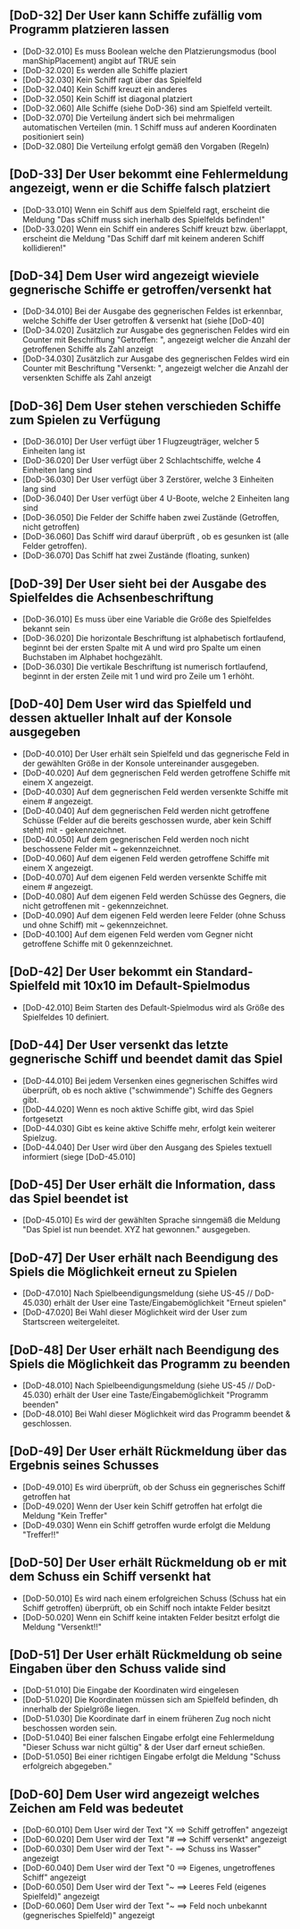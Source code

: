 ## [DoD-32] Der User kann Schiffe zufällig vom Programm platzieren lassen
- [DoD-32.010] Es muss Boolean welche den Platzierungsmodus (bool manShipPlacement) angibt auf TRUE sein
- [DoD-32.020] Es werden alle Schiffe plaziert 
- [DoD-32.030] Kein Schiff ragt über das Spielfeld 
- [DoD-32.040] Kein Schiff kreuzt ein anderes
- [DoD-32.050] Kein Schiff ist diagonal platziert 
- [DoD-32.060] Alle Schiffe (siehe DoD-36) sind am Spielfeld verteilt. 
- [DoD-32.070] Die Verteilung ändert sich bei mehrmaligen automatischen Verteilen (min. 1 Schiff muss auf anderen Koordinaten positioniert sein)  
- [DoD-32.080] Die Verteilung erfolgt gemäß den Vorgaben (Regeln) 

## [DoD-33] Der User bekommt eine Fehlermeldung angezeigt, wenn er die Schiffe falsch platziert 
- [DoD-33.010] Wenn ein Schiff aus dem Spielfeld ragt, erscheint die Meldung "Das sChiff muss sich inerhalb des Spielfelds befinden!"
- [DoD-33.020] Wenn ein Schiff ein anderes Schiff kreuzt bzw. überlappt, erscheint die Meldung "Das Schiff darf mit keinem anderen Schiff kollidieren!"

## [DoD-34] Dem User wird angezeigt wieviele gegnerische Schiffe er getroffen/versenkt hat
- [DoD-34.010] Bei der Ausgabe des gegnerischen Feldes ist erkennbar, welche Schiffe der User getroffen & versenkt hat (siehe [DoD-40]
- [DoD-34.020] Zusätzlich zur Ausgabe des gegnerischen Feldes wird ein Counter mit Beschriftung "Getroffen: ", angezeigt welcher die Anzahl der getroffenen Schiffe als Zahl anzeigt 
- [DoD-34.030] Zusätzlich zur Ausgabe des gegnerischen Feldes wird ein Counter mit Beschriftung "Versenkt: ", angezeigt welcher die Anzahl der versenkten Schiffe als Zahl anzeigt



## [DoD-36] Dem User stehen verschieden Schiffe zum Spielen zu Verfügung
- [DoD-36.010] Der User verfügt über 1 Flugzeugträger, welcher 5 Einheiten lang ist
- [DoD-36.020] Der User verfügt über 2 Schlachtschiffe, welche 4 Einheiten lang sind
- [DoD-36.030] Der User verfügt über 3 Zerstörer, welche 3 Einheiten lang sind
- [DoD-36.040] Der User verfügt über 4 U-Boote, welche 2 Einheiten lang sind
- [DoD-36.050] Die Felder der Schiffe haben zwei Zustände (Getroffen, nicht getroffen)
- [DoD-36.060] Das Schiff wird darauf überprüft , ob es gesunken ist (alle Felder getroffen).
- [DoD-36.070] Das Schiff hat zwei Zustände (floating, sunken)

## [DoD-39] Der User sieht bei der Ausgabe des Spielfeldes die Achsenbeschriftung
- [DoD-36.010] Es muss über eine Variable die Größe des Spielfeldes bekannt sein 
- [DoD-36.020] Die horizontale Beschriftung ist alphabetisch fortlaufend, beginnt bei der ersten Spalte mit A und wird pro Spalte um einen Buchstaben im Alphabet hochgezählt.
- [DoD-36.030] Die vertikale Beschriftung ist numerisch fortlaufend, beginnt in der ersten Zeile mit 1 und wird pro Zeile um 1 erhöht. 

## [DoD-40] Dem User wird das Spielfeld und dessen aktueller Inhalt auf der Konsole ausgegeben
- [DoD-40.010] Der User erhält sein Spielfeld und das gegnerische Feld in der gewählten Größe in der Konsole untereinander ausgegeben.
- [DoD-40.020] Auf dem gegnerischen Feld werden getroffene Schiffe mit einem X angezeigt. 
- [DoD-40.030] Auf dem gegnerischen Feld werden versenkte Schiffe mit einem # angezeigt.
- [DoD-40.040] Auf dem gegnerischen Feld werden nicht getroffene Schüsse (Felder auf die bereits geschossen wurde, aber kein Schiff steht) mit - gekennzeichnet.
- [DoD-40.050] Auf dem gegnerischen Feld werden noch nicht beschossene Felder mit ~ gekennzeichnet. 
- [DoD-40.060] Auf dem eigenen Feld werden getroffene Schiffe mit einem X angezeigt. 
- [DoD-40.070] Auf dem eigenen Feld werden versenkte Schiffe mit einem # angezeigt.
- [DoD-40.080] Auf dem eigenen Feld werden Schüsse des Gegners, die nicht getroffenen mit - gekennzeichnet.
- [DoD-40.090] Auf dem eigenen Feld werden leere Felder (ohne Schuss und ohne Schiff) mit ~ gekennzeichnet.
- [DoD-40.100] Auf dem eigenen Feld werden vom Gegner nicht getroffene Schiffe mit 0 gekennzeichnet.

## [DoD-42] Der User bekommt ein Standard-Spielfeld mit 10x10 im Default-Spielmodus
- [DoD-42.010] Beim Starten des Default-Spielmodus wird als Größe des Spielfeldes 10 definiert.

## [DoD-44] Der User versenkt das letzte gegnerische Schiff und beendet damit das Spiel
- [DoD-44.010] Bei jedem Versenken eines gegnerischen Schiffes wird überprüft, ob es noch aktive ("schwimmende") Schiffe des Gegners gibt.
- [DoD-44.020] Wenn es noch aktive Schiffe gibt, wird das Spiel fortgesetzt
- [DoD-44.030] Gibt es keine aktive Schiffe mehr, erfolgt kein weiterer Spielzug.
- [DoD-44.040] Der User wird über den Ausgang des Spieles textuell informiert (siege [DoD-45.010]

## [DoD-45] Der User erhält die Information, dass das Spiel beendet ist
- [DoD-45.010] Es wird der gewählten Sprache sinngemäß die Meldung "Das Spiel ist nun beendet. XYZ hat gewonnen." ausgegeben.

## [DoD-47] Der User erhält nach Beendigung des Spiels die Möglichkeit erneut zu Spielen
- [DoD-47.010] Nach Spielbeendigungsmeldung (siehe US-45 // DoD-45.030) erhält der User eine Taste/Eingabemöglichkeit "Erneut spielen" 
- [DoD-47.020] Bei Wahl dieser Möglichkeit wird der User zum Startscreen weitergeleitet. 

## [DoD-48] Der User erhält nach Beendigung des Spiels die Möglichkeit das Programm zu beenden 
- [DoD-48.010] Nach Spielbeendigungsmeldung (siehe US-45 // DoD-45.030) erhält der User eine Taste/Eingabemöglichkeit "Programm beenden"
- [DoD-48.010] Bei Wahl dieser Möglichkeit wird das Programm beendet & geschlossen.

## [DoD-49] Der User erhält Rückmeldung über das Ergebnis seines Schusses
- [DoD-49.010] Es wird überprüft, ob der Schuss ein gegnerisches Schiff getroffen hat
- [DoD-49.020] Wenn der User kein Schiff getroffen hat erfolgt die Meldung "Kein Treffer"
- [DoD-49.030] Wenn ein Schiff getroffen wurde erfolgt die Meldung "Treffer!!"

## [DoD-50] Der User erhält Rückmeldung ob er mit dem Schuss ein Schiff versenkt hat
- [DoD-50.010] Es wird nach einem erfolgreichen Schuss (Schuss hat ein Schiff getroffen) überprüft, ob ein Schiff noch intakte Felder besitzt
- [DoD-50.020] Wenn ein Schiff keine intakten Felder besitzt erfolgt die Meldung "Versenkt!!"

## [DoD-51] Der User erhält Rückmeldung ob seine Eingaben über den Schuss valide sind
- [DoD-51.010] Die Eingabe der Koordinaten wird eingelesen
- [DoD-51.020] Die Koordinaten müssen sich am Spielfeld befinden, dh innerhalb der Spielgröße liegen.
- [DoD-51.030] Die Koordinate darf in einem früheren Zug noch nicht beschossen worden sein.
- [DoD-51.040] Bei einer falschen Eingabe erfolgt eine Fehlermeldung "Dieser Schuss war nicht gültig" & der User darf erneut schießen.
- [DoD-51.050] Bei einer richtigen Eingabe erfolgt die Meldung "Schuss erfolgreich abgegeben."

## [DoD-60] Dem User wird angezeigt welches Zeichen am Feld was bedeutet
- [DoD-60.010] Dem User wird der Text "X ==> Schiff getroffen" angezeigt
- [DoD-60.020] Dem User wird der Text "# ==> Schiff versenkt" angezeigt
- [DoD-60.030] Dem User wird der Text "- ==> Schuss ins Wasser" angezeigt
- [DoD-60.040] Dem User wird der Text "0 ==> Eigenes, ungetroffenes Schiff" angezeigt
- [DoD-60.050] Dem User wird der Text "~ ==> Leeres Feld (eigenes Spielfeld)" angezeigt
- [DoD-60.060] Dem User wird der Text "~ ==> Feld noch unbekannt (gegnerisches Spielfeld)" angezeigt
